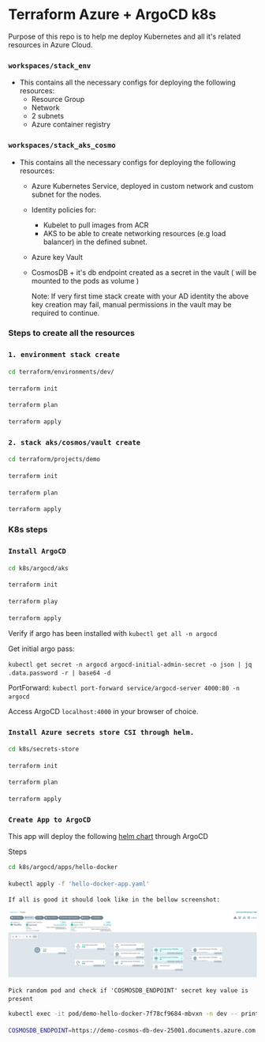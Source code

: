 # Terraform Azure + ArgoCD k8s

Purpose of this repo is to help me deploy Kubernetes and all it's related resources in Azure Cloud.

### `workspaces/stack_env`

- This contains all the necessary configs for deploying the following resources: 
  - Resource Group
  - Network
  - 2 subnets
  - Azure container registry

### `workspaces/stack_aks_cosmo`

- This contains all the necessary configs for deploying the following resources:
  - Azure Kubernetes Service, deployed in custom network and custom subnet for the nodes.
  - Identity policies for:
    - Kubelet to pull images from ACR
    - AKS to be able to create networking resources (e.g load balancer) in the defined subnet.
  - Azure key Vault
  - CosmosDB + it's db endpoint created as a secret in the vault ( will be mounted to the pods as volume )
    
    Note: If very first time stack create with your AD identity the above key creation may fail, manual permissions in the vault may be required to continue. 

### Steps to create all the resources

### `1. environment stack create`

```bash
cd terraform/environments/dev/

terraform init

terraform plan

terraform apply
```

### `2. stack aks/cosmos/vault create`

```bash
cd terraform/projects/demo

terraform init

terraform plan

terraform apply
```

### K8s steps

### `Install ArgoCD`
```bash
cd k8s/argocd/aks

terraform init

terraform play

terraform apply
```
Verify if argo has been installed with `kubectl get all -n argocd`

Get initial argo pass: 

`kubectl get secret -n argocd argocd-initial-admin-secret -o json | jq .data.password -r | base64 -d`

PortForward: `kubectl port-forward service/argocd-server 4000:80 -n argocd`

Access ArgoCD `localhost:4000` in your browser of choice.

### `Install Azure secrets store CSI through helm.`

```bash
cd k8s/secrets-store

terraform init

terraform plan

terraform apply
```

### `Create App to ArgoCD`

This app will deploy the following [helm chart](https://github.com/ovisb/hello_docker_helm) through ArgoCD

Steps
```bash
cd k8s/argocd/apps/hello-docker

kubectl apply -f 'hello-docker-app.yaml'
```

`If all is good it should look like in the bellow screenshot:`

![ArgoCD sample deployment](img.png)

`Pick random pod and check if 'COSMOSDB_ENDPOINT' secret key value is present `

```bash
kubectl exec -it pod/demo-hello-docker-7f78cf9684-mbvxn -n dev -- printenv | grep "COSMOS"
                 
COSMOSDB_ENDPOINT=https://demo-cosmos-db-dev-25001.documents.azure.com:443/
```
